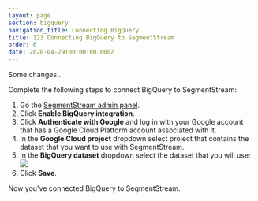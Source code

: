 ```yaml
---
layout: page
section: bigquery
navigation_title: Connecting BigQuery
title: 123 Connecting BigQuery to SegmentStream
order: 6
date: 2020-04-29T00:00:00.000Z
---
```

<!---
In this article we explain how to connect Google BigQuery inside the admin panel
-->

Some changes..

Complete the following steps to connect BigQuery to SegmentStream:

1. Go the [SegmentStream admin panel](https://admin.segmentstream.com/).
2. Click **Enable BigQuery integration**.
3. Click **Authenticate with Google** and log in with your Google account that has a Google Cloud Platform account associated with it.
4. In the **Google Cloud project** dropdown select project that contains the dataset that you want to use with SegmentStream.
5. In the **BigQuery dataset** dropdown select the dataset that you will use: ![](/img/bigquery_connect.1.png)
6. Click **Save**.

Now you've connected BigQuery to SegmentStream.